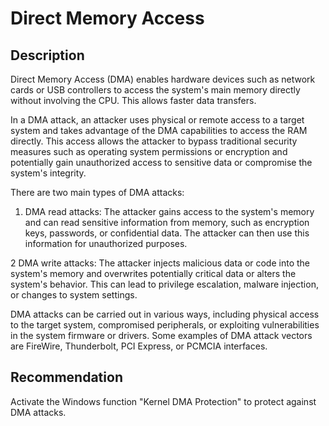 # Direct Memory Access
## Description
Direct Memory Access (DMA) enables hardware devices such as network cards or USB controllers to access the system's main memory directly without involving the CPU. This allows faster data transfers.

In a DMA attack, an attacker uses physical or remote access to a target system and takes advantage of the DMA capabilities to access the RAM directly. This access allows the attacker to bypass traditional security measures such as operating system permissions or encryption and potentially gain unauthorized access to sensitive data or compromise the system's integrity.

There are two main types of DMA attacks:

1. DMA read attacks: The attacker gains access to the system's memory and can read sensitive information from memory, such as encryption keys, passwords, or confidential data. The attacker can then use this information for unauthorized purposes.

2 DMA write attacks: The attacker injects malicious data or code into the system's memory and overwrites potentially critical data or alters the system's behavior. This can lead to privilege escalation, malware injection, or changes to system settings.

DMA attacks can be carried out in various ways, including physical access to the target system, compromised peripherals, or exploiting vulnerabilities in the system firmware or drivers. Some examples of DMA attack vectors are FireWire, Thunderbolt, PCI Express, or PCMCIA interfaces.

## Recommendation
Activate the Windows function "Kernel DMA Protection" to protect against DMA attacks.